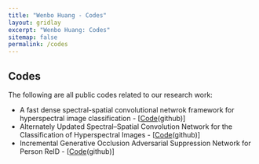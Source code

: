 ```yaml
---
title: "Wenbo Huang - Codes"
layout: gridlay
excerpt: "Wenbo Huang: Codes"
sitemap: false
permalink: /codes
---
```


## Codes

<p>The following are all public codes related to our research work:</p>

<ul>
	<li>A fast dense spectral-spatial convolutional netwrok framework for hyperspectral image classification - [<a href="https://github.com/shuguang-52/FDSSC">Code</a>(github)]</li>
	<li>Alternately Updated Spectral–Spatial Convolution Network for the Classification of Hyperspectral Images - [<a href="https://github.com/shuguang-52/AUSSC">Code</a>(github)]</li>
	<li>Incremental Generative Occlusion Adversarial Suppression Network for Person ReID - [<a href="https://github.com/Vill-Lab/IGOAS">Code</a>(github)]</li>
	
</ul>

<p>&nbsp;</p>
